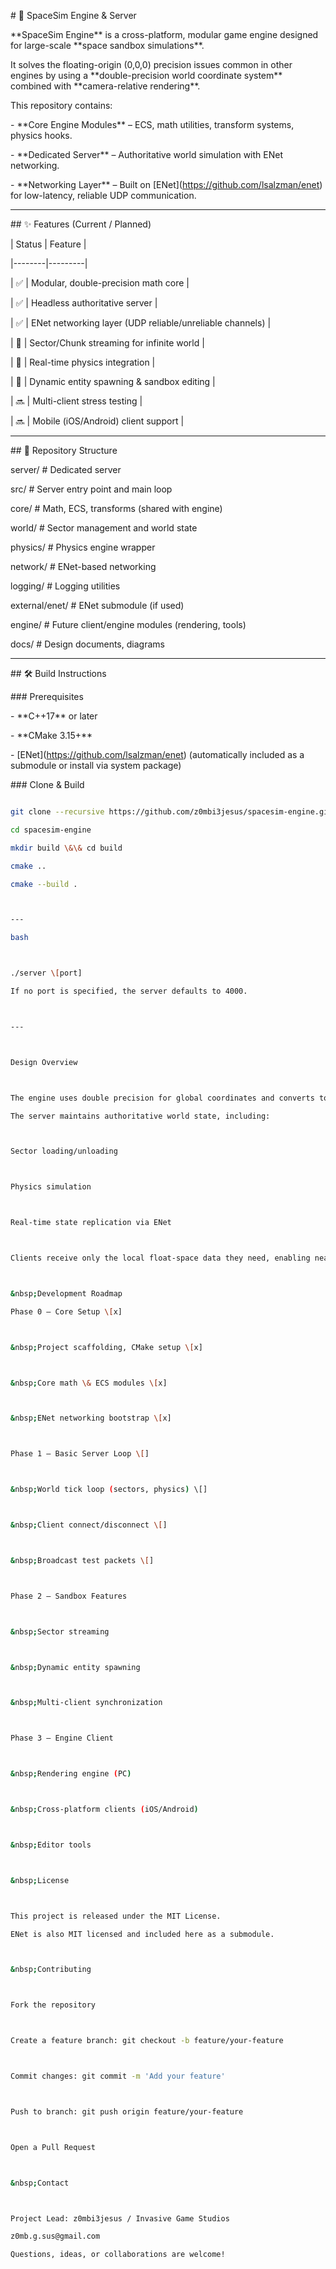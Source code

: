 \# 🚀 SpaceSim Engine \& Server



\*\*SpaceSim Engine\*\* is a cross-platform, modular game engine designed for large-scale \*\*space sandbox simulations\*\*.  

It solves the floating-origin (0,0,0) precision issues common in other engines by using a \*\*double-precision world coordinate system\*\* combined with \*\*camera-relative rendering\*\*.



This repository contains:

\- \*\*Core Engine Modules\*\* – ECS, math utilities, transform systems, physics hooks.

\- \*\*Dedicated Server\*\* – Authoritative world simulation with ENet networking.

\- \*\*Networking Layer\*\* – Built on \[ENet](https://github.com/lsalzman/enet) for low-latency, reliable UDP communication.



---



\## ✨ Features (Current / Planned)



| Status | Feature |

|--------|---------|

| ✅ | Modular, double-precision math core |

| ✅ | Headless authoritative server |

| ✅ | ENet networking layer (UDP reliable/unreliable channels) |

| 🔄 | Sector/Chunk streaming for infinite world |

| 🔄 | Real-time physics integration |

| 🔄 | Dynamic entity spawning \& sandbox editing |

| 🔜 | Multi-client stress testing |

| 🔜 | Mobile (iOS/Android) client support |



---



\## 📂 Repository Structure



server/ # Dedicated server

src/ # Server entry point and main loop

core/ # Math, ECS, transforms (shared with engine)

world/ # Sector management and world state

physics/ # Physics engine wrapper

network/ # ENet-based networking

logging/ # Logging utilities

external/enet/ # ENet submodule (if used)

engine/ # Future client/engine modules (rendering, tools)

docs/ # Design documents, diagrams





---



\## 🛠️ Build Instructions



\### Prerequisites

\- \*\*C++17\*\* or later

\- \*\*CMake 3.15+\*\*

\- \[ENet](https://github.com/lsalzman/enet) (automatically included as a submodule or install via system package)



\### Clone \& Build

```bash

git clone --recursive https://github.com/z0mbi3jesus/spacesim-engine.git

cd spacesim-engine

mkdir build \&\& cd build

cmake ..

cmake --build .



---

bash



./server \[port]

If no port is specified, the server defaults to 4000.



---



Design Overview



The engine uses double precision for global coordinates and converts to camera-relative floats at render time.

The server maintains authoritative world state, including:



Sector loading/unloading



Physics simulation



Real-time state replication via ENet



Clients receive only the local float-space data they need, enabling near-infinite worlds without floating-point drift.



&nbsp;Development Roadmap

Phase 0 – Core Setup \[x]



&nbsp;Project scaffolding, CMake setup \[x]



&nbsp;Core math \& ECS modules \[x]



&nbsp;ENet networking bootstrap \[x]



Phase 1 – Basic Server Loop \[]



&nbsp;World tick loop (sectors, physics) \[]



&nbsp;Client connect/disconnect \[]



&nbsp;Broadcast test packets \[]



Phase 2 – Sandbox Features 



&nbsp;Sector streaming



&nbsp;Dynamic entity spawning



&nbsp;Multi-client synchronization



Phase 3 – Engine Client 



&nbsp;Rendering engine (PC)



&nbsp;Cross-platform clients (iOS/Android)



&nbsp;Editor tools



&nbsp;License



This project is released under the MIT License.

ENet is also MIT licensed and included here as a submodule.



&nbsp;Contributing



Fork the repository



Create a feature branch: git checkout -b feature/your-feature



Commit changes: git commit -m 'Add your feature'



Push to branch: git push origin feature/your-feature



Open a Pull Request



&nbsp;Contact



Project Lead: z0mbi3jesus / Invasive Game Studios

z0mb.g.sus@gmail.com

Questions, ideas, or collaborations are welcome!

















